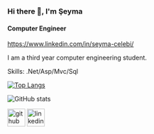 ### Hi there 👋, I'm Şeyma
#### Computer Engineer
https://www.linkedin.com/in/seyma-celebi/

I am a third year computer engineering student.

Skills: .Net/Asp/Mvc/Sql



[![Top Langs](https://github-readme-stats.vercel.app/api/top-langs/?username=seymacelebi)](https://github.com/anuraghazra/github-readme-stats)

![GitHub stats](https://github-readme-stats.vercel.app/api?username=seymacelebi&show_icons=true)  

[<img src='https://cdn.jsdelivr.net/npm/simple-icons@3.0.1/icons/github.svg' alt='github' height='40'>](https://github.com/seymacelebi)
[<img src='https://cdn.jsdelivr.net/npm/simple-icons@3.0.1/icons/linkedin.svg' alt='linkedin' height='40'>](https://www.linkedin.com/in/https://www.linkedin.com/in/seyma-celebi/) 
